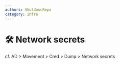 ```yaml
---
authors: ShutdownRepo
category: infra
---
```


# 🛠️ Network secrets

cf. AD > Movement > Cred > Dump > Network secrets
